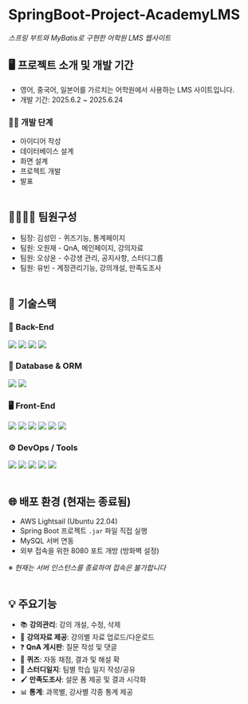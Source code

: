 # SpringBoot-Project-AcademyLMS
_스프링 부트와 MyBatis로 구현한 어학원 LMS 웹사이트_

## 🖥 프로젝트 소개 및 개발 기간

- 영어, 중국어, 일본어를 가르치는 어학원에서 사용하는 LMS 사이트입니다.
- 개발 기간: 2025.6.2 ~ 2025.6.24

### 🧑‍💻 개발 단계
- 아이디어 작성  
- 데이터베이스 설계  
- 화면 설계  
- 프로젝트 개발  
- 발표  <br><br>
## 👨‍👨‍👦‍👦 팀원구성
- 팀장: 김성민 - 퀴즈기능, 통계페이지
- 팀원: 오원재 - QnA, 메인페이지, 강의자료
- 팀원: 오상윤 - 수강생 관리, 공지사항, 스터디그룹
- 팀원: 유빈 - 계정관리기능, 강의개설, 만족도조사<br><br>
## 🔧 기술스택
### 🧩 Back-End
<img src="https://img.shields.io/badge/Java-007396?style=for-the-badge&logo=OpenJDK&logoColor=white" /> <img src="https://img.shields.io/badge/SpringBoot-6DB33F?style=for-the-badge&logo=spring-boot&logoColor=white" /> <img src="https://img.shields.io/badge/MyBatis-000000?style=for-the-badge&logo=apachemybatis&logoColor=white" /> <img src="https://img.shields.io/badge/Maven-C71A36?style=for-the-badge&logo=apache-maven&logoColor=white" />


### 💾 Database & ORM
<img src="https://img.shields.io/badge/MySQL-4479A1?style=for-the-badge&logo=mysql&logoColor=white" /> <img src="https://img.shields.io/badge/MyBatis-000000?style=for-the-badge&logo=MySQL&logoColor=white" />

### 🖥️ Front-End
<img src="https://img.shields.io/badge/JSP-007396?style=for-the-badge&logo=java&logoColor=white" /> <img src="https://img.shields.io/badge/JSTL-000000?style=for-the-badge&logo=java&logoColor=white" /> <img src="https://img.shields.io/badge/HTML5-E34F26?style=for-the-badge&logo=html5&logoColor=white" /> <img src="https://img.shields.io/badge/CSS3-1572B6?style=for-the-badge&logo=css3&logoColor=white" /> <img src="https://img.shields.io/badge/JavaScript-F7DF1E?style=for-the-badge&logo=javascript&logoColor=black" /> <img src="https://img.shields.io/badge/Bootstrap-7952B3?style=for-the-badge&logo=bootstrap&logoColor=white" />

### ⚙️ DevOps / Tools
<img src="https://img.shields.io/badge/Git-F05032?style=for-the-badge&logo=git&logoColor=white" /> <img src="https://img.shields.io/badge/GitHub-181717?style=for-the-badge&logo=github&logoColor=white" /> <img src="https://img.shields.io/badge/AWS_Lightsail-FF9900?style=for-the-badge&logo=amazon-aws&logoColor=white" /> <img src="https://img.shields.io/badge/MobaXterm-005f87?style=for-the-badge&logo=gnu-bash&logoColor=white" /> <img src="https://img.shields.io/badge/Eclipse-2C2255?style=for-the-badge&logo=eclipse&logoColor=white" /><br><br>


## 🌐 배포 환경 (현재는 종료됨)

- AWS Lightsail (Ubuntu 22.04)
- Spring Boot 프로젝트 `.jar` 파일 직접 실행
- MySQL 서버 연동
- 외부 접속을 위한 8080 포트 개방 (방화벽 설정)<br>

※ *현재는 서버 인스턴스를 종료하여 접속은 불가합니다*<br><br>

## 💡 주요기능
- 📚 **강의관리**: 강의 개설, 수정, 삭제
- 📁 **강의자료 제공**: 강의별 자료 업로드/다운로드
- ❓ **QnA 게시판**: 질문 작성 및 댓글
- 🧠 **퀴즈**: 자동 채점, 결과 및 해설 확
- 📖 **스터디일지**: 팀별 학습 일지 작성/공유
- 🖌️ **만족도조사**: 설문 폼 제공 및 결과 시각화
- 📊 **통계**: 과목별, 강사별 각종 통계 제공
